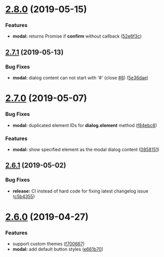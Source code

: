 # [2.8.0](https://github.com/bndynet/dialog/compare/v2.7.1...v2.8.0) (2019-05-15)


### Features

* **modal:** returns Promise if **confirm** without callback ([52e6f3c](https://github.com/bndynet/dialog/commit/52e6f3c))

## [2.7.1](https://github.com/bndynet/dialog/compare/v2.7.0...v2.7.1) (2019-05-13)


### Bug Fixes

* **modal:** dialog content can not start with '#' (close [#8](https://github.com/bndynet/dialog/issues/8)) ([5e36dae](https://github.com/bndynet/dialog/commit/5e36dae))

# [2.7.0](https://github.com/bndynet/dialog/compare/v2.6.1...v2.7.0) (2019-05-07)


### Bug Fixes

* **modal:** duplicated element IDs for **dialog.element** method ([f84ebc8](https://github.com/bndynet/dialog/commit/f84ebc8))


### Features

* **modal:** show specified element as the modal dialog content ([0858151](https://github.com/bndynet/dialog/commit/0858151))

## [2.6.1](https://github.com/bndynet/dialog/compare/v2.6.0...v2.6.1) (2019-05-02)


### Bug Fixes

* **release:** CI instead of hard code for fixing latest changelog issue ([c5b4355](https://github.com/bndynet/dialog/commit/c5b4355))

# [2.6.0](https://github.com/bndynet/dialog/compare/v2.5.1...v2.6.0) (2019-04-27)


### Features

* support custom themes ([f700667](https://github.com/bndynet/dialog/commit/f700667))
* **modal:** add default button styles ([e661b70](https://github.com/bndynet/dialog/commit/e661b70))
